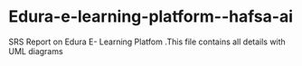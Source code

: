 # Edura-e-learning-platform--hafsa-ai
SRS Report on Edura E- Learning Platfom .This file contains all details with UML diagrams 
